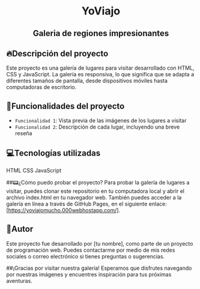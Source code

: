 <h1 align="center"> YoViajo </h1>
<h2 align="center"> Galeria de regiones impresionantes </h2>

## :fire:Descripción del proyecto

Este proyecto es una galería de lugares para visitar desarrollado con HTML, CSS y JavaScript. La galería es responsiva, lo que significa que se adapta a diferentes tamaños de pantalla, desde dispositivos móviles hasta computadoras de escritorio.

## :hammer:Funcionalidades del proyecto

- `Funcionalidad 1`: Vista previa de las imágenes de los lugares a visitar 
- `Funcionalidad 2`: Descripción de cada lugar, incluyendo una breve reseña


## :computer:Tecnologías utilizadas
HTML
CSS
JavaScript


##:pager:¿Cómo puedo probar el proyecto?
Para probar la galería de lugares a visitar, puedes clonar este repositorio en tu computadora local y abrir el archivo index.html en tu navegador web. También puedes acceder a la galería en línea a través de GitHub Pages, en el siguiente enlace: [https://yoviajomucho.000webhostapp.com/].

## :construction_worker:Autor
Este proyecto fue desarrollado por [tu nombre], como parte de un proyecto de programación web. Puedes contactarme por medio de mis redes sociales o correo electrónico si tienes preguntas o sugerencias.

##¡Gracias por visitar nuestra galería! 
Esperamos que disfrutes navegando por nuestras imágenes y encuentres inspiración para tus próximas aventuras.

